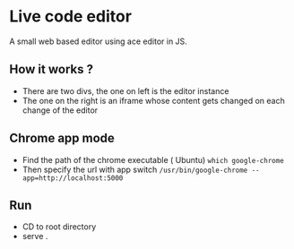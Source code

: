 # Live code editor

A small web based editor using ace editor in JS.

## How it works ?

- There are two divs, the one on left is the editor instance
- The one on the right is an iframe whose content gets changed on each change of the editor

## Chrome app mode

- Find the path of the chrome executable ( Ubuntu) `which google-chrome`
- Then specify the url with app switch `/usr/bin/google-chrome --app=http://localhost:5000`

## Run

- CD to root directory
- serve .
